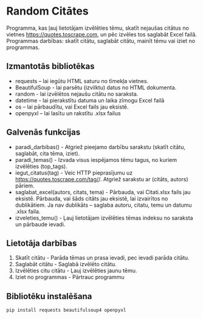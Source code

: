 # Random Citātes
Programma, kas ļauj lietotājam izvēlēties tēmu, skatīt nejaušas citātus no vietnes https://quotes.toscrape.com, un pēc izvēles tos saglabāt Excel failā.
Programmas darbības: skatīt citātu, saglabāt citātu, mainīt tēmu vai iziet no programmas.

## Izmantotās bibliotēkas

+ requests – lai iegūtu HTML saturu no tīmekļa vietnes.
+ BeautifulSoup - lai parsētu (izvilktu) datus no HTML dokumenta.
+ random - lai izvēlētos nejaušu citātu no saraksta.
+ datetime - lai pierakstītu datuma un laika zīmogu Excel failā
+ os – lai pārbaudītu, vai Excel fails jau eksistē.
+ openpyxl – lai lasītu un rakstītu .xlsx failus

## Galvenās funkcijas

+ paradi_darbibas() - Atgriež pieejamo darbību sarakstu (skatīt citātu, saglabāt, cita tēma, iziet).
+ paradi_temas() - Izvada visus iespējamos tēmu tagus, no kuriem izvēlēties (top_tags).
+ iegut_citatus(tag) - Veic HTTP pieprasījumu uz https://quotes.toscrape.com/tag/<tag>/. Atgriež sarakstu ar (citāts, autors) pāriem.
+ saglabat_excel(autors, citats, tema) - Pārbauda, vai Citati.xlsx fails jau eksistē. Pārbauda, vai šāds citāts jau eksistē, lai izvairītos no dublikātiem.
  Ja nav dublikāts – saglaba autoru, citatu, temu un datumu .xlsx faila.
+ izveleties_temu() - Ļauj lietotājam izvēlēties tēmas indeksu no saraksta un pārbaude ievadi.

## Lietotāja darbības
1. Skatīt citātu - Parāda tēmas un prasa ievadi, pec ievadi parāda citātu.
2. Saglabāt citātu - Saglabā izvēlēto citātu.
3. Izvēlēties citu citātu - Ļauj izvēlēties jaunu tēmu.
4. Iziet no programmas - Pārtrauc programmu

## Bibliotēku instalēšana
```
pip install requests beautifulsoup4 openpyxl

```
